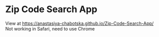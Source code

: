 # Zip Code Search App
View at  https://anastasiya-chabotska.github.io/Zip-Code-Search-App/<br>
Not working in Safari, need to use Chrome
